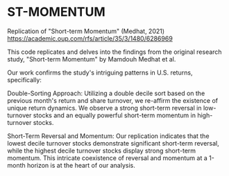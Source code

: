 # ST-MOMENTUM
Replication of "Short-term Momentum" (Medhat, 2021)
https://academic.oup.com/rfs/article/35/3/1480/6286969

This code replicates and delves into the findings from the original research study, "Short-term Momentum" by Mamdouh Medhat et al.

Our work confirms the study's intriguing patterns in U.S. returns, specifically:

Double-Sorting Approach: Utilizing a double decile sort based on the previous month's return and share turnover, we re-affirm the existence of unique return dynamics. We observe a strong short-term reversal in low-turnover stocks and an equally powerful short-term momentum in high-turnover stocks.

Short-Term Reversal and Momentum: Our replication indicates that the lowest decile turnover stocks demonstrate significant short-term reversal, while the highest decile turnover stocks display strong short-term momentum. This intricate coexistence of reversal and momentum at a 1-month horizon is at the heart of our analysis.
